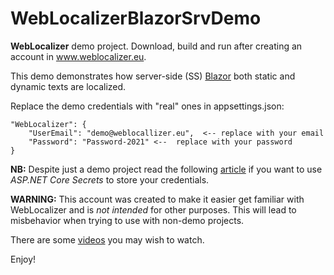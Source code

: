 ﻿# WebLocalizerBlazorSrvDemo

**WebLocalizer** demo project. Download, build and run after creating an account in www.weblocalizer.eu. 

This demo demonstrates how server-side (SS) [Blazor](https://dotnet.microsoft.com/en-us/apps/aspnet/web-apps/blazor) both static and dynamic texts are localized. 

Replace the demo credentials with "real" ones in appsettings.json:

    "WebLocalizer": {
        "UserEmail": "demo@weblocallizer.eu",  <-- replace with your email
        "Password": "Password-2021" <--  replace with your password
    }
 
**NB:** Despite just a demo project read the following <a target="_blank" href="https://docs.microsoft.com/en-us/aspnet/core/security/app-secrets?view=aspnetcore-6.0&tabs=windows">article</a> if you want to use *ASP.NET Core Secrets* to store your credentials. 

**WARNING:** This account was created to make it easier get familiar with WebLocalizer and is _not intended_ for other purposes. This will lead to misbehavior when trying to use with non-demo projects.

There are some <a target="_blank" href="https://www.weblocalizer.eu#videos">videos</a> you may wish to watch.

Enjoy!
